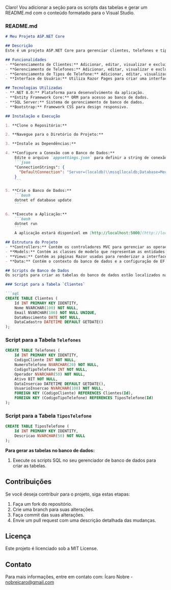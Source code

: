 Claro! Vou adicionar a seção para os scripts das tabelas e gerar um README.md com o conteúdo formatado para o Visual Studio.

### README.md

```markdown
# Meu Projeto ASP.NET Core

## Descrição
Este é um projeto ASP.NET Core para gerenciar clientes, telefones e tipos de telefone. A aplicação inclui funcionalidades CRUD (Criar, Ler, Atualizar, Deletar) para cada entidade e utiliza Entity Framework Core para gerenciamento de banco de dados.

## Funcionalidades
- **Gerenciamento de Clientes:** Adicionar, editar, visualizar e excluir clientes.
- **Gerenciamento de Telefones:** Adicionar, editar, visualizar e excluir telefones, associando-os aos clientes e tipos de telefone.
- **Gerenciamento de Tipos de Telefone:** Adicionar, editar, visualizar e excluir tipos de telefone.
- **Interface de Usuário:** Utiliza Razor Pages para criar uma interface de usuário interativa e responsiva.

## Tecnologias Utilizadas
- **.NET 8.0:** Plataforma para desenvolvimento da aplicação.
- **Entity Framework Core:** ORM para acesso ao banco de dados.
- **SQL Server:** Sistema de gerenciamento de banco de dados.
- **Bootstrap:** Framework CSS para design responsivo.

## Instalação e Execução

1. **Clone o Repositório:**

2. **Navegue para o Diretório do Projeto:**

3. **Instale as Dependências:**

4. **Configure a Conexão com o Banco de Dados:**
    Edite o arquivo `appsettings.json` para definir a string de conexão com o banco de dados. Exemplo:
    ```json
    "ConnectionStrings": {
      "DefaultConnection": "Server=(localdb)\\mssqllocaldb;Database=MeuProjetoDb;Trusted_Connection=True;MultipleActiveResultSets=true"
    }
    ```

5. **Crie o Banco de Dados:**
    ```bash
    dotnet ef database update
    ```

6. **Execute a Aplicação:**
    ```bash
    dotnet run
    ```
    A aplicação estará disponível em [http://localhost:5000](http://localhost:5000) ou [https://localhost:5001](https://localhost:5001).

## Estrutura do Projeto
- **Controllers:** Contém os controladores MVC para gerenciar as operações CRUD.
- **Models:** Contém as classes de modelo que representam as entidades do banco de dados.
- **Views:** Contém as páginas Razor usadas para renderizar a interface do usuário.
- **Data:** Contém o contexto do banco de dados e a configuração de EF Core.

## Scripts de Banco de Dados
Os scripts para criar as tabelas do banco de dados estão localizados na pasta `Tabelas`. Aqui estão os scripts para criar as três tabelas:

### Script para a Tabela `Clientes`

```sql
CREATE TABLE Clientes (
    Id INT PRIMARY KEY IDENTITY,
    Nome NVARCHAR(100) NOT NULL,
    Email NVARCHAR(100) NOT NULL UNIQUE,
    DataNascimento DATE NOT NULL,
    DataCadastro DATETIME DEFAULT GETDATE()
);
```

### Script para a Tabela `Telefones`

```sql
CREATE TABLE Telefones (
    Id INT PRIMARY KEY IDENTITY,
    CodigoCliente INT NOT NULL,
    NumeroTelefone NVARCHAR(20) NOT NULL,
    CodigoTipoTelefone INT NOT NULL,
    Operador NVARCHAR(50) NOT NULL,
    Ativo BIT NOT NULL,
    DataInsercao DATETIME DEFAULT GETDATE(),
    UsuarioInsercao NVARCHAR(100) NOT NULL,
    FOREIGN KEY (CodigoCliente) REFERENCES Clientes(Id),
    FOREIGN KEY (CodigoTipoTelefone) REFERENCES TiposTelefone(Id)
);
```

### Script para a Tabela `TiposTelefone`

```sql
CREATE TABLE TiposTelefone (
    Id INT PRIMARY KEY IDENTITY,
    Descricao NVARCHAR(50) NOT NULL
);
```

**Para gerar as tabelas no banco de dados:**


1. Execute os scripts SQL no seu gerenciador de banco de dados para criar as tabelas.

## Contribuições
Se você deseja contribuir para o projeto, siga estas etapas:
1. Faça um fork do repositório.
2. Crie uma branch para suas alterações.
3. Faça commit das suas alterações.
4. Envie um pull request com uma descrição detalhada das mudanças.

## Licença
Este projeto é licenciado sob a MIT License.

## Contato
Para mais informações, entre em contato com:
Ícaro Nobre - nobreicaro@gmail.com
```


